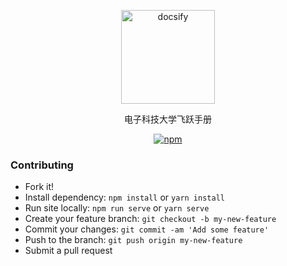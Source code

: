 <p align="center">
  <a href="https://github.com/UESTC-Leap/UESTC-Leap">
    <img alt="docsify" src="./docs/src/_media/henpan_logo.png" height="150">
  </a>
</p>

<p align="center">
  电子科技大学飞跃手册
</p>

<p align="center">
  <a href="https://www.npmjs.com/package/docsify"><img alt="npm" src="https://img.shields.io/npm/v/docsify.svg"></a>
</p>

### Contributing

- Fork it!
- Install dependency: `npm install` or `yarn install`
- Run site locally: `npm run serve` or `yarn serve`
- Create your feature branch: `git checkout -b my-new-feature`
- Commit your changes: `git commit -am 'Add some feature'`
- Push to the branch: `git push origin my-new-feature`
- Submit a pull request
